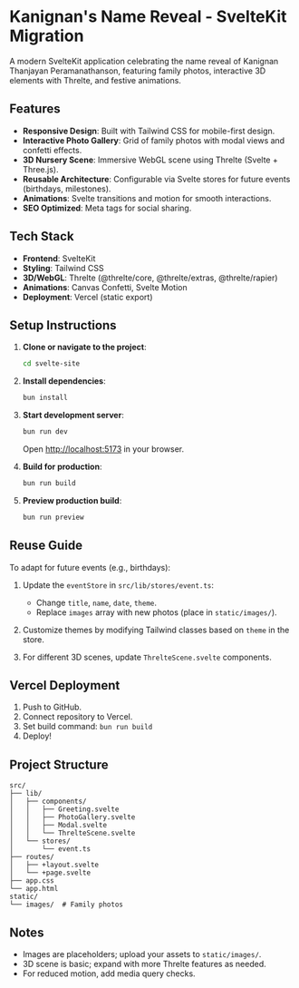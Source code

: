 # Kanignan's Name Reveal - SvelteKit Migration

A modern SvelteKit application celebrating the name reveal of Kanignan Thanjayan Peramanathanson, featuring family photos, interactive 3D elements with Threlte, and festive animations.

## Features

- **Responsive Design**: Built with Tailwind CSS for mobile-first design.
- **Interactive Photo Gallery**: Grid of family photos with modal views and confetti effects.
- **3D Nursery Scene**: Immersive WebGL scene using Threlte (Svelte + Three.js).
- **Reusable Architecture**: Configurable via Svelte stores for future events (birthdays, milestones).
- **Animations**: Svelte transitions and motion for smooth interactions.
- **SEO Optimized**: Meta tags for social sharing.

## Tech Stack

- **Frontend**: SvelteKit
- **Styling**: Tailwind CSS
- **3D/WebGL**: Threlte (@threlte/core, @threlte/extras, @threlte/rapier)
- **Animations**: Canvas Confetti, Svelte Motion
- **Deployment**: Vercel (static export)

## Setup Instructions

1. **Clone or navigate to the project**:
   ```sh
   cd svelte-site
   ```

2. **Install dependencies**:
   ```sh
   bun install
   ```

3. **Start development server**:
   ```sh
   bun run dev
   ```
   Open [http://localhost:5173](http://localhost:5173) in your browser.

4. **Build for production**:
   ```sh
   bun run build
   ```

5. **Preview production build**:
   ```sh
   bun run preview
   ```

## Reuse Guide

To adapt for future events (e.g., birthdays):

1. Update the `eventStore` in `src/lib/stores/event.ts`:
   - Change `title`, `name`, `date`, `theme`.
   - Replace `images` array with new photos (place in `static/images/`).

2. Customize themes by modifying Tailwind classes based on `theme` in the store.

3. For different 3D scenes, update `ThrelteScene.svelte` components.

## Vercel Deployment

1. Push to GitHub.
2. Connect repository to Vercel.
3. Set build command: `bun run build`
4. Deploy!

## Project Structure

```
src/
├── lib/
│   ├── components/
│   │   ├── Greeting.svelte
│   │   ├── PhotoGallery.svelte
│   │   ├── Modal.svelte
│   │   └── ThrelteScene.svelte
│   └── stores/
│       └── event.ts
├── routes/
│   ├── +layout.svelte
│   └── +page.svelte
├── app.css
└── app.html
static/
└── images/  # Family photos
```

## Notes

- Images are placeholders; upload your assets to `static/images/`.
- 3D scene is basic; expand with more Threlte features as needed.
- For reduced motion, add media query checks.
